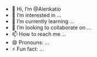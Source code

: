 - 👋 Hi, I’m @Alenkatio
- 👀 I’m interested in ...
- 🌱 I’m currently learning ...
- 💞️ I’m looking to collaborate on ...
- 📫 How to reach me ...
- 😄 Pronouns: ...
- ⚡ Fun fact: ...

<!---
Alenkatio/Alenkatio is a ✨ special ✨ repository because its `README.md` (this file) appears on your GitHub profile.
You can click the Preview link to take a look at your changes.
--->
